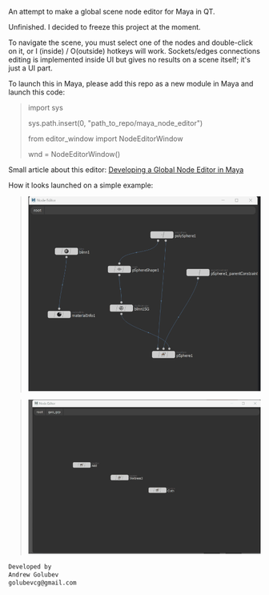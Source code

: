 An attempt to make  a global scene node editor 
for Maya in QT. 

Unfinished. I decided to freeze this project at the moment. 

To navigate the scene, you must select one of the nodes and double-click on it, or I (inside) / O(outside) hotkeys will work.
Sockets/edges connections editing is implemented inside UI but gives no results on a scene itself; it's just a UI part.

To launch this in Maya, please add this repo
as a new module in Maya and launch this code:

>import sys
> 
>sys.path.insert(0, "path_to_repo/maya_node_editor")
> 
>from editor_window import NodeEditorWindow
> 
>wnd = NodeEditorWindow()

Small article about this editor:
[Developing a Global Node Editor in Maya](https://golubevcg.com/post/developing_a_global_node_editor_in_maya)

How it looks launched on a simple example:

>![connection_example](readme_images/connection_example.gif)

>![navigation_example](readme_images/navigation_example.gif)



```
Developed by
Andrew Golubev
golubevcg@gmail.com
```

